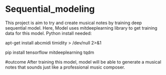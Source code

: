 # Sequential_modeling
This project is aim to try and create musical notes by training deep sequential model.
Here, Model uses mitdeeplearning library to get training data for this model.
Python install needed:

apt-get install abcmidi timidity > /dev/null 2>&1

pip install tensorflow mitdeeplearning tqdm


#outcome
After training this model, model will be able to generate a musical notes that sounds just like a professional music composer.

